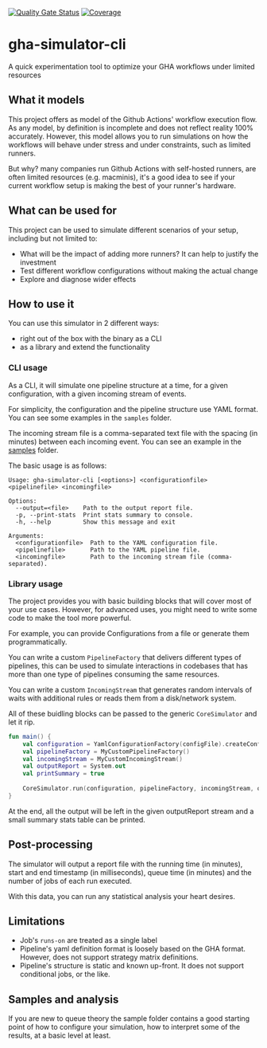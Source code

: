 

[![Quality Gate Status](https://sonarcloud.io/api/project_badges/measure?project=kronenthaler_gha-simulator-cli&metric=alert_status)](https://sonarcloud.io/summary/new_code?id=kronenthaler_gha-simulator-cli)
[![Coverage](https://sonarcloud.io/api/project_badges/measure?project=kronenthaler_gha-simulator-cli&metric=coverage)](https://sonarcloud.io/summary/new_code?id=kronenthaler_gha-simulator-cli)

# gha-simulator-cli

A quick experimentation tool to optimize your GHA workflows under limited resources

## What it models

This project offers as model of the Github Actions' workflow execution flow. As any model, by definition is incomplete and does not reflect reality 100% accurately. However, this model allows you to run simulations on how the workflows will behave under stress and under constraints, such as limited runners.

But why? many companies run Github Actions with self-hosted runners, are often limited resources (e.g. macminis), it's a good idea to see if your current workflow setup is making the best of your runner's hardware.

## What can be used for

This project can be used to simulate different scenarios of your setup, including but not limited to:
* What will be the impact of adding more runners? It can help to justify the investment
* Test different workflow configurations without making the actual change
* Explore and diagnose wider effects

## How to use it

You can use this simulator in 2 different ways:
* right out of the box with the binary as a CLI
* as a library and extend the functionality

### CLI usage

As a CLI, it will simulate one pipeline structure at a time, for a given configuration, with a given incoming stream of events.

For simplicity, the configuration and the pipeline structure use YAML format. You can see some examples in the `samples` folder.

The incoming stream file is a comma-separated text file with the spacing (in minutes) between each incoming event. You can see an example in the [samples](./samples/README.md) folder.

The basic usage is as follows:
```
Usage: gha-simulator-cli [<options>] <configurationfile> <pipelinefile> <incomingfile>

Options:
  --output=<file>    Path to the output report file.
  -p, --print-stats  Print stats summary to console.
  -h, --help         Show this message and exit

Arguments:
  <configurationfile>  Path to the YAML configuration file.
  <pipelinefile>       Path to the YAML pipeline file.
  <incomingfile>       Path to the incoming stream file (comma-separated).
```

### Library usage

The project provides you with basic building blocks that will cover most of your use cases. However, for advanced uses, you might need to write some code to make the tool more powerful.

For example, you can provide Configurations from a file or generate them programmatically.

You can write a custom `PipelineFactory` that delivers different types of pipelines, this can be used to simulate interactions in codebases that has more than one type of pipelines consuming the same resources.

You can write a custom `IncomingStream` that generates random intervals of waits with additional rules or reads them from a disk/network system.

All of these buidling blocks can be passed to the generic `CoreSimulator` and let it rip.

```kotlin
fun main() {
    val configuration = YamlConfigurationFactory(configFile).createConfiguration()
    val pipelineFactory = MyCustomPipelineFactory()
    val incomingStream = MyCustomIncomingStream()
    val outputReport = System.out
    val printSummary = true
    
    CoreSimulator.run(configuration, pipelineFactory, incomingStream, outputReport, printSummary)
}
```

At the end, all the output will be left in the given outputReport stream and a small summary stats table can be printed.

## Post-processing

The simulator will output a report file with the running time (in minutes), start and end timestamp (in milliseconds), queue time (in minutes) and the number of jobs of each run executed.

With this data, you can run any statistical analysis your heart desires.

## Limitations

* Job's `runs-on` are treated as a single label
* Pipeline's yaml definition format is loosely based on the GHA format. However, does not support strategy matrix definitions.
* Pipeline's structure is static and known up-front. It does not support conditional jobs, or the like.

## Samples and analysis

If you are new to queue theory the sample folder contains a good starting point of how to configure your simulation, how to interpret some of the results, at a basic level at least.
